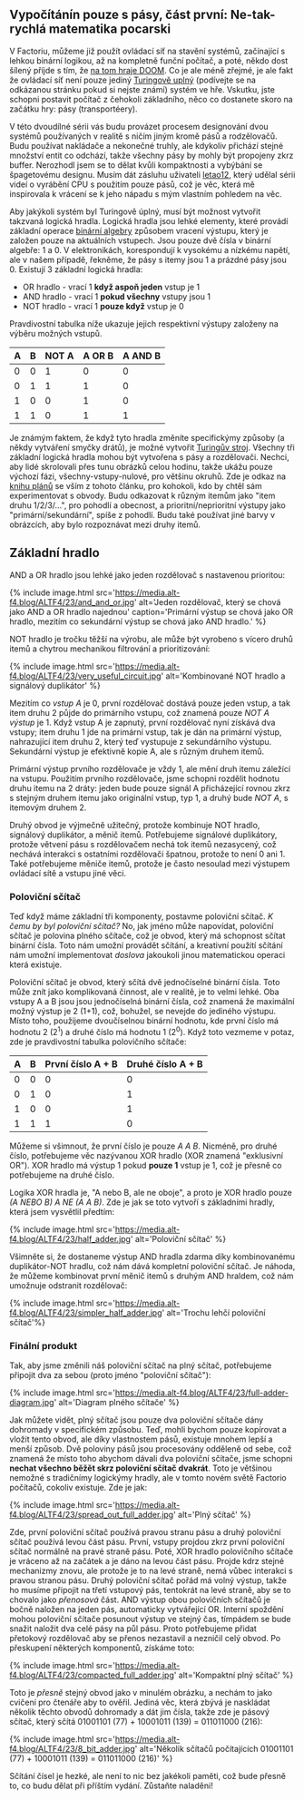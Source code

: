 ## Vypočítánín pouze s pásy, část první: Ne-tak-rychlá matematika <author>pocarski</author>

V Factoriu, můžeme již použít ovládací síť na stavění systémů, začínající s lehkou binární logikou, až na kompletně funční počítač, a poté, někdo dost šílený příjde s tím, že [na tom hraje DOOM](https://www.youtube.com/playlist?list=PLdkxm81SV4uVs7EHAxeGcaPLe9xX_7tjb). Co je ale méně zřejmé, je ale fakt že ovládací síť není pouze jediný [Turingově uplný](https://en.wikipedia.org/wiki/Turing_completeness) (podívejte se na odkázanou stránku pokud si nejste známí) systém ve hře. Vskutku, jste schopni postavit počítač z čehokoli základního, něco co dostanete skoro na začátku hry: pásy (transportéery).

V této dvoudílné sérii vás budu provázet procesem designování dvou systémů používaných v realitě s ničím jiným kromě pásů a rodzělovačů. Budu používat nakládače a nekonečné truhly, ale kdykoliv přichází stejné množství entit co odchází, takže všechny pásy by mohly být propojeny zkrz buffer. Nerozhodl jsem se to dělat kvůli kompaktnosti a vybýbání se špagetovému designu. Musím dát zásluhu uživateli [letao12](https://www.youtube.com/channel/UC6BeS4toXnPJe-Kds9E_FEQ), který udělal sérii videí o vyrábění CPU s použitím pouze pásů, což je věc, která mě inspirovala k vrácení se k jeho nápadu s mým vlastním pohledem na věc. 

Aby jakýkoli systém byl Turingově úplný, musí být možnost vytvořit takzvaná logická hradla. Logická hradla jsou lehké elementy, které provádí základní operace [binární algebry](https://en.wikipedia.org/wiki/Boolean_algebra) způsobem vracení výstupu, který je založen pouze na aktuálních vstupech. Jsou pouze dvě čísla v binární algebře: 1 a 0. V elektronikách, korespondují k vysokému a nízkému napětí, ale v našem případě, řekněme, že pásy s itemy jsou 1 a prázdné pásy jsou 0. Existují 3 základní logická hradla:

* OR hradlo - vrací 1 **když aspoň jeden** vstup je 1
* AND hradlo - vrací 1 **pokud všechny** vstupy jsou 1
* NOT hradlo - vrací 1 **pouze když** vstup je 0

Pravdivostní tabulka níže ukazuje jejich respektivní výstupy založeny na výběru možných vstupů.

| A    | B    | NOT A | A OR B | A AND B |
| ---- | ---- | ----- | ------ | ------- |
| 0    | 0    | 1     | 0      | 0       |
| 0    | 1    | 1     | 1      | 0       |
| 1    | 0    | 0     | 1      | 0       |
| 1    | 1    | 0     | 1      | 1       |

Je známým faktem, že když tyto hradla změníte specifickýmy způsoby (a někdy vytváření smyčky drátů), je možné vytvořit [Turingův stroj](https://en.wikipedia.org/wiki/Turing_machine). Všechny tři základní logická hradla mohou být vytvořena s pásy a rozdělovači. Nechci, aby lidé skrolovali přes tunu obrázků celou hodinu, takže ukážu pouze výchozí fázi, všechny-vstupy-nulové, pro většinu okruhů. Zde je odkaz na [knihu plánů](https://media.alt-f4.blog/ALTF4/23/belt-computer-blueprint-book.txt) se vším z tohoto článku, pro kohokoli, kdo by chtěl sám experimentovat s obvody. Budu odkazovat k různým itemům jako "item druhu 1/2/3/...", pro pohodlí a obecnost, a prioritní/neprioritní výstupy jako "primární/sekundární", spíše z pohodlí. Budu také používat jiné barvy v obrázcích, aby bylo rozpoznávat mezi druhy itemů.

## Základní hradlo

AND a OR hradlo jsou lehké jako jeden rozdělovač s nastavenou prioritou: 

{% include image.html src='https://media.alt-f4.blog/ALTF4/23/and_and_or.jpg' alt='Jeden rozdělovač, který se chová jako AND a OR hradlo najednou' caption='Primární výstup se chová jako OR hradlo, mezitím co sekundární výstup se chová jako AND hradlo.' %}

NOT hradlo je tročku těžší na výrobu, ale může být vyrobeno s vícero druhů itemů a chytrou mechanikou filtrování a prioritizování:

{% include image.html src='https://media.alt-f4.blog/ALTF4/23/very_useful_circuit.jpg' alt='Kombinované NOT hradlo a signálový duplikátor' %}

Mezitím co *vstup A* je 0, první rozdělovač dostává pouze jeden vstup, a tak item druhu 2 půjde do primárního vstupu, což znamená pouze *NOT A výstup* je 1. Když vstup A je zapnutý, první rozdělovač nyní získává dva vstupy; item druhu 1 jde na primární vstup, tak je dán na primární výstup, nahrazující item druhu 2, který teď vystupuje z sekundárního výstupu. Sekundární výstup je efektivně kopie A, ale s různým druhem itemů.

Primární výstup prvního rozdělovače je vždy 1, ale mění druh itemu záležící na vstupu. Použitím prvního rozdělovače, jsme schopni rozdělit hodnotu druhu itemu na 2 dráty: jeden bude pouze signál A přicházející rovnou zkrz s stejným druhem itemu jako originální vstup, typ 1, a druhý bude *NOT A*, s itemovým druhem 2.

Druhý obvod je výjmečně užitečný, protože kombinuje NOT hradlo, signálový duplikátor, a měnič itemů. Potřebujeme signálové duplikátory, protože větvení pásu s rozdělovačem nechá tok itemů nezasycený, což nechává interakci s ostatními rozdělovači špatnou, protože to není 0 ani 1. Také potřebujeme měniče itemů, protože je často nesoulad mezi výstupem ovládací sítě a vstupu jiné věci.

### Poloviční sčítač

Teď když máme základní tři komponenty, postavme poloviční sčítač. *K čemu by byl poloviční sčítač?* No, jak jméno může napovídat, poloviční sčítač je polovina plného sčítače, což je obvod, který má schopnost sčítat binární čísla. Toto nám umožní provádět sčítání, a kreativní použití sčítání nám umožní implementovat *doslova* jakoukoli jinou matematickou operaci která existuje.

Poloviční sčítač je obvod, který sčítá dvě jednočíselné binární čísla. Toto může znít jako komplikovaná činnost, ale v realitě, je to velmi lehké. Oba vstupy A a B jsou jsou jednočíselná binární čísla, což znamená že maximální možný výstup je 2 (1+1), což, bohužel, se nevejde do jediného výstupu. Místo toho, použijeme dvoučíselnou binární hodnotu, kde první číslo má hodnotu 2 (2<sup>1</sup>) a druhé číslo má hodnotu 1 (2<sup>0</sup>). Když toto vezmeme v potaz, zde je pravdivostní tabulka polovičního sčítače:

| A    | B    | První číslo A + B | Druhé číslo A + B    |
| ---- | ---- | ----------------- | -------------------- |
| 0    | 0    | 0                 | 0                    |
| 0    | 1    | 0                 | 1                    |
| 1    | 0    | 0                 | 1                    |
| 1    | 1    | 1                 | 0                    |

Můžeme si všimnout, že první číslo je pouze *A A B*. Nicméně, pro druhé číslo, potřebujeme věc nazývanou XOR hradlo (XOR znamená "exklusivní OR"). XOR hradlo má výstup 1 pokud **pouze 1** vstup je 1, což je přesně co potřebujeme na druhé číslo.

Logika XOR hradla je, "A nebo B, ale ne oboje", a proto je XOR hradlo pouze *(A NEBO B) A NE (A A B)*. Zde je jak se toto vytvoří s základními hradly, která jsem vysvětlil předtím:

{% include image.html src='https://media.alt-f4.blog/ALTF4/23/half_adder.jpg' alt='Poloviční sčítač' %}

Všimněte si, že dostaneme výstup AND hradla zdarma díky kombinovanému duplikátor-NOT hradlu, což nám dává kompletní poloviční sčítač. Je náhoda, že můžeme kombinovat první měnič itemů s druhým AND hraldem, což nám umožnuje odstranit rozdělovač:

{% include image.html src='https://media.alt-f4.blog/ALTF4/23/simpler_half_adder.jpg' alt='Trochu lehčí poloviční sčítač'%}

### Finální produkt

Tak, aby jsme změnili náš poloviční sčítač na plný sčítač, potřebujeme připojit dva za sebou (proto jméno "poloviční sčítač"):

{% include image.html src='https://media.alt-f4.blog/ALTF4/23/full-adder-diagram.jpg' alt='Diagram plného sčítače' %}

Jak můžete vidět, plný sčítač jsou pouze dva poloviční sčítače dány dohromady v specifickém způsobu. Teď, mohli bychom pouze kopírovat a vložit tento obvod, ale díky vlastnostem pásů, existuje mnohem lepší a menší způsob. Dvě poloviny pásů jsou procesovány odděleně od sebe, což znamená že místo toho abychom dávali dva poloviční sčítače, jsme schopni **nechat všechno běžět skrz poloviční sčítač dvakrát**. Toto je většinou nemožné s tradičnímy logickýmy hradly, ale v tomto novém světě Factorio počítačů, cokoliv existuje. Zde je jak:

{% include image.html src='https://media.alt-f4.blog/ALTF4/23/spread_out_full_adder.jpg' alt='Plný sčítač' %}

Zde, první poloviční sčítač používá pravou stranu pásu a druhý poloviční sčítač používá levou část pásu. První, vstupy projdou zkrz první poloviční sčítač normálně na pravé straně pásu. Poté, XOR hradlo polovičního sčítače je vráceno až na začátek a je dáno na levou část pásu. Projde kdrz stejné mechanizmy znovu, ale protože je to na levé straně, nemá vůbec interakci s pravou stranou pásu. Druhý poloviční sčítač pořád má volný výstup, takže ho musíme připojit na třetí vstupový pás, tentokrát na levé straně, aby se to chovalo jako *přenosová* část. AND výstup obou polovičních sčítačů je bočně naložen na jeden pás, automaticky vytvářející OR. Interní spoždění mohou poloviční sčítače posunout výstup ve stejný čas, tímpádem se bude snažit naložit dva celé pásy na půl pásu. Proto potřebujeme přidat přetokový rozdělovač aby se přenos nezastavil a nezničil celý obvod. Po přeskupení některých komponentů, získáme toto:

{% include image.html src='https://media.alt-f4.blog/ALTF4/23/compacted_full_adder.jpg' alt='Kompaktní plný sčítač' %}

Toto je *přesně* stejný obvod jako v minulém obrázku, a nechám to jako cvičení pro čtenáře aby to ověřil. Jediná věc, která zbývá je naskládat několik těchto obvodů dohromady a dát jim čísla, takže zde je pásový sčítač, který sčítá 01001101 (77) + 10001011 (139) = 011011000 (216):

{% include image.html src='https://media.alt-f4.blog/ALTF4/23/8_bit_adder.jpg' alt='Několik sčítačů počítajících 01001101 (77) + 10001011 (139) = 011011000 (216)' %}

Sčítání čísel je hezké, ale není to nic bez jakékoli paměti, což bude přesně to, co budu dělat při příštím vydání. Zůstaňte naladěni!